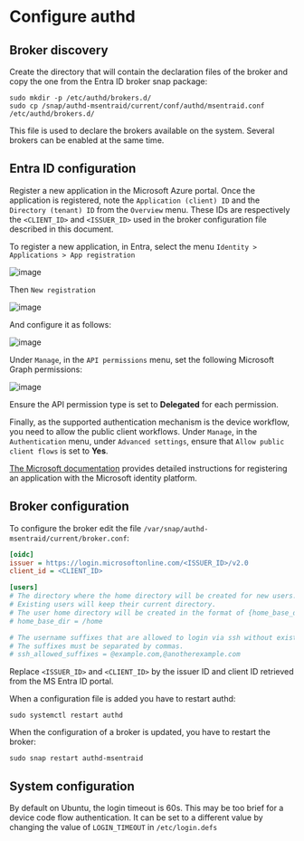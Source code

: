 # Configure authd

## Broker discovery

Create the directory that will contain the declaration files of the broker and copy the one from the Entra ID broker snap package:

```shell
sudo mkdir -p /etc/authd/brokers.d/
sudo cp /snap/authd-msentraid/current/conf/authd/msentraid.conf /etc/authd/brokers.d/
```

This file is used to declare the brokers available on the system. Several brokers can be enabled at the same time.

## Entra ID configuration

Register a new application in the Microsoft Azure portal. Once the application is registered, note the `Application (client) ID` and the `Directory (tenant) ID` from the `Overview` menu. These IDs are respectively the `<CLIENT_ID>` and `<ISSUER_ID>` used in the broker configuration file described in this document.

To register a new application, in Entra, select the menu `Identity > Applications > App registration`

![image](https://github.com/user-attachments/assets/974e2e99-d0ea-4f91-965f-1a6637bf1135)

Then `New registration`

![image](https://github.com/user-attachments/assets/b51127ab-4af2-4b69-8ab6-bf2418d1eb5f)

And configure it as follows:

![image](https://github.com/user-attachments/assets/3b58acf2-17a5-4356-ab9e-a5a5dfefd482)

Under `Manage`, in the `API permissions` menu, set the following Microsoft Graph permissions:

![image](https://github.com/ubuntu/authd/assets/1928546/c99ab5d2-3a8a-4554-88b1-da56854e489a)

Ensure the API permission type is set to **Delegated** for each permission.

Finally, as the supported authentication mechanism is the device workflow, you need to allow the public client workflows. Under `Manage`, in the `Authentication` menu, under `Advanced settings`, ensure that `Allow public client flows` is set to **Yes**.

[The Microsoft documentation](https://learn.microsoft.com/en-us/entra/identity-platform/quickstart-register-app) provides detailed instructions for registering an application with the Microsoft identity platform.

## Broker configuration

To configure the broker edit the file `/var/snap/authd-msentraid/current/broker.conf`: 

```ini
[oidc]
issuer = https://login.microsoftonline.com/<ISSUER_ID>/v2.0
client_id = <CLIENT_ID>

[users]
# The directory where the home directory will be created for new users.
# Existing users will keep their current directory.
# The user home directory will be created in the format of {home_base_dir}/{username}
# home_base_dir = /home

# The username suffixes that are allowed to login via ssh without existing previously in the system.
# The suffixes must be separated by commas.
# ssh_allowed_suffixes = @example.com,@anotherexample.com
```

Replace `<ISSUER_ID>` and `<CLIENT_ID>` by the issuer ID and client ID retrieved from the MS Entra ID portal.

When a configuration file is added you have to restart authd:

```shell
sudo systemctl restart authd
```

When the configuration of a broker is updated, you have to restart the broker:

```shell
sudo snap restart authd-msentraid
```

## System configuration

By default on Ubuntu, the login timeout is 60s. This may be too brief for a device code flow authentication. It can be set to a different value by changing the value of `LOGIN_TIMEOUT` in `/etc/login.defs`
